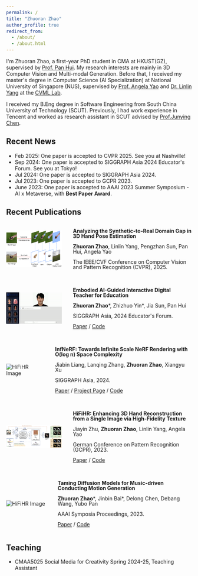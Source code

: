```yaml
---
permalink: /
title: "Zhuoran Zhao"
author_profile: true
redirect_from: 
  - /about/
  - /about.html
---
```


I'm Zhuoran Zhao, a first-year PhD student in CMA at HKUST(GZ), supervised by [Prof. Pan Hui](https://panhui.people.ust.hk/). My research interests are mainly in 3D Computer Vision and Multi-modal Generation. Before that, I received my master's degree in Computer Science (AI Specialization) at National University of Singapore (NUS), supervised by [Prof. Angela Yao](https://www.comp.nus.edu.sg/~ayao/) and [Dr. Linlin Yang](https://mu4yang.com/) at the [CVML Lab](https://cvml.comp.nus.edu.sg/).

I received my B.Eng degree in Software Engineering from South China University of Technology (SCUT). Previously, I had work experience in Tencent and worked as research assistant in SCUT advised by [Prof.Junying Chen](https://scholar.google.com/citations?user=vbIfLPsAAAAJ&hl=zh-CN).

## Recent News
- Feb 2025: One paper is accepted to CVPR 2025. See you at Nashville!
- Sep 2024: One paper is accepted to SIGGRAPH Asia 2024 Educator's Forum. See you at Tokyo!
- Jul 2024: One paper is accepted to SIGGRAPH Asia 2024.
- Jul 2023: One paper is accepted to GCPR 2023.
- June 2023: One paper is accepted to AAAI 2023 Summer Symposium - AI x Metaverse, with **Best Paper Award**.

## Recent Publications
<div style="display: flex; align-items: center; margin-bottom: 20px;">
  <!-- <video controls autoplay width="30%" style="margin-right: 30px;">
    <source src="../images/infnerf.mp4" type="video/mp4">
  </video> -->
  <img src="../images/cvpr.png" alt="" width="30%" style="margin-right: 30px;"/>
    <div style="line-height: 1;">
        <p><strong>Analyzing the Synthetic-to-Real Domain Gap in 3D Hand Pose Estimation</strong></p>
        <p><strong>Zhuoran Zhao</strong>, Linlin Yang, Pengzhan Sun, Pan Hui, Angela Yao</p>
        <p>The IEEE/CVF Conference on Computer Vision and Pattern Recognition (CVPR), 2025.</p>
    </div>
</div>
<div style="display: flex; align-items: center; margin-bottom: 20px;">
  <!-- <video controls autoplay width="30%" style="margin-right: 30px;">
    <source src="../images/infnerf.mp4" type="video/mp4">
  </video> -->
  <img src="../images/demo.gif" alt="" width="30%" style="margin-right: 30px;"/>
    <div style="line-height: 1;">
        <p><strong>Embodied AI-Guided Interactive Digital Teacher for Education</strong></p>
        <p><strong>Zhuoran Zhao</strong>*, Zhizhuo Yin*, Jia Sun, Pan Hui</p>
        <p>SIGGRAPH Asia, 2024 Educator's Forum.</p>
        <p><a href="https://dl.acm.org/doi/10.1145/3680533.3697070">Paper</a> / <a href="https://github.com/delaprada/Embodied-AI-Guided-Interactive-Digital-Teacher.git">Code</a></p>
    </div>
</div>

<div style="display: flex; align-items: center; margin-bottom: 20px;">
  <!-- <video controls autoplay width="30%" style="margin-right: 30px;">
    <source src="../images/infnerf.mp4" type="video/mp4">
  </video> -->
  <img src="../images/infnerf.gif" alt="HiFiHR Image" width="30%" style="margin-right: 30px;"/>
    <div style="line-height: 1;">
        <p><strong>InfNeRF: Towards Infinite Scale NeRF Rendering with O(log n) Space Complexity</strong></p>
        <p>Jiabin Liang, Lanqing Zhang, <strong>Zhuoran Zhao</strong>, Xiangyu Xu</p>
        <p>SIGGRAPH Asia, 2024.</p>
        <p><a href="https://arxiv.org/pdf/2403.14376v2">Paper</a> / <a href="https://jiabinliang.github.io/InfNeRF.io/">Project Page</a> / <a href="https://github.com/sail-sg/InfNeRF.git">Code</a></p>
    </div>
</div>

<div style="display: flex; align-items: center; margin-bottom: 20px;">
    <img src="../images/gcpr.png" alt="HiFiHR Image" width="30%" style="margin-right: 30px;"/>
    <div style="line-height: 1;">
        <p><strong>HiFiHR: Enhancing 3D Hand Reconstruction from a Single Image via High-Fidelity Texture</strong></p>
        <p>Jiayin Zhu, <strong>Zhuoran Zhao</strong>, Linlin Yang, Angela Yao</p>
        <p>German Conference on Pattern Recognition (GCPR), 2023.</p>
        <p><a href="https://arxiv.org/abs/2308.13628">Paper</a> / <a href="https://github.com/viridityzhu/HiFiHR">Code</a></p>
    </div>
</div>

<div style="display: flex; align-items: center;">
    <img src="../images/conductor.gif" alt="HiFiHR Image" width="30%" style="margin-right: 30px;"/>
    <div style="line-height: 1;">
        <p style="margin: 10;"><strong>Taming Diffusion Models for Music-driven Conducting Motion Generation</strong></p>
        <p style="margin: 10;"><strong>Zhuoran Zhao</strong>*, Jinbin Bai*, Delong Chen, Debang Wang, Yubo Pan</p>
        <p style="margin: 10;">AAAI Symposia Proceedings, 2023.</p>
        <p style="margin: 10;"><a href="https://arxiv.org/abs/2306.10065">Paper</a> / <a href="https://github.com/viiika/Diffusion-Conductor">Code</a></p>
    </div>
</div>
<!-- - HiFiHR: Enhancing 3D Hand Reconstruction from a Single Image via High-Fidelity Texture 
  Jiayin Zhu, **Zhuoran Zhao**, Linlin Yang, Angela Yao  
  German Conference on Pattern Recognition (GCPR), 2023.  
  [Paper](https://arxiv.org/abs/2308.13628) / [Code](https://github.com/viridityzhu/HiFiHR) -->

<!-- - Taming Diffusion Models for Music-driven Conducting Motion Generation  
  **Zhuoran Zhao**, Jinbin Bai, Delong Chen, Debang Wang, Yubo Pan  
  AAAI symposia proceedings, 2023.  
  [Paper](https://arxiv.org/abs/2306.10065) / [Code](https://github.com/viiika/Diffusion-Conductor) -->

## Teaching
- CMAA5025 Social Media for Creativity Spring 2024-25, Teaching Assistant
